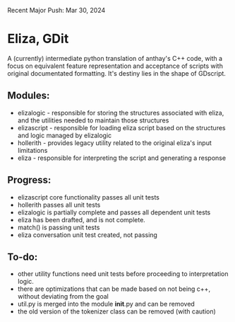 


Recent Major Push: Mar 30, 2024

# Eliza, GDit
A (currently) intermediate python translation of anthay's C++ code, with a focus on equivalent feature representation and acceptance of scripts with original documentated formatting. 
It's destiny lies in the shape of GDscript.


## Modules:
   - elizalogic      - responsible for storing the structures associated with eliza, and the utilities needed to maintain those structures
   - elizascript     - responsible for loading eliza script based on the structures and logic managed by elizalogic
   - hollerith       - provides legacy utility related to the original eliza's input limitations
   - eliza           - responsible for interpreting the script and generating a response


## Progress:
   - elizascript core functionality passes all unit tests
   - hollerith passes all unit tests
   - elizalogic is partially complete and passes all dependent unit tests
   - eliza has been drafted, and is not complete.
   - match() is passing unit tests
   - eliza conversation unit test created, not passing

## To-do:
   - other utility functions need unit tests before proceeding to interpretation logic.
   - there are optimizations that can be made based on not being c++, without deviating from the goal
   - util.py is merged into the module __init__.py and can be removed
   - the old version of the tokenizer class can be removed (with caution)